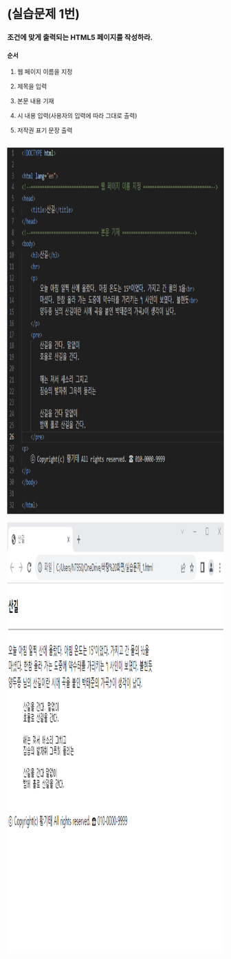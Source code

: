 # (실습문제 1번)

### 조건에 맞게 출력되는 HTML5 페이지를 작성하라.

#### 순서

1. 웹 페이지 이름을 지정

2. 제목을 입력

3. 본문 내용 기재

4. 시 내용 입력(사용자의 입력에 따라 그대로 출력)

5. 저작권 표기 문장 출력

<br><img src="2.png" width="1000" height="850" title="px(픽셀) 크기 설정" alt="1번 이미지"></img><br/>
<br><img src="02.png" width="1200" height="1000" title="px(픽셀) 크기 설정" alt="1번 이미지"></img><br/>
